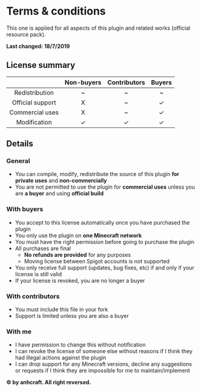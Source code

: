 # Terms & conditions

This one is applied for all aspects of this plugin and related works (official resource pack).

**Last changed: 18/7/2019**

## License summary

|                  	| Non-buyers 	| Contributors 	| Buyers 	|
|:----------------:	|:----------:	|:------------:	|:------:	|
|  Redistribution  	|      ~     	|       ~      	|    ~   	|
| Official support 	|      X     	|       ~      	|    ✓   	|
|  Commercial uses 	|      X     	|       ~      	|    ✓   	|
|   Modification   	|      ✓     	|       ✓      	|    ✓   	|

## Details

### General
- You can compile, modify, redistribute the source of this plugin **for private uses** and **non-commercially**
- You are not permitted to use the plugin for **commercial uses** unless you are **a buyer** and using **official build**

### With buyers

- You accept to this license automatically once you have purchased the plugin
- You only use the plugin on **one Minecraft network**
- You must have the right permission before going to purchase the plugin
- All purchases are final
    - **No refunds are provided** for any purposes
    - Moving license between Spigot accounts is not supported
- You only receive full support (updates, bug fixes, etc) if and only if your license is still valid
- If your license is revoked, you are no longer a buyer

### With contributors

- You must include this file in your fork
- Support is limited unless you are also a buyer

### With me

- I have permission to change this without notification
- I can revoke the license of someone else without reasons if I think they had illegal actions against the plugin
- I can drop support for any Minecraft versions, decline any suggestions or requests if I think they are impossible for me to maintain/implement

**&copy; by anhcraft. All right reversed.**
